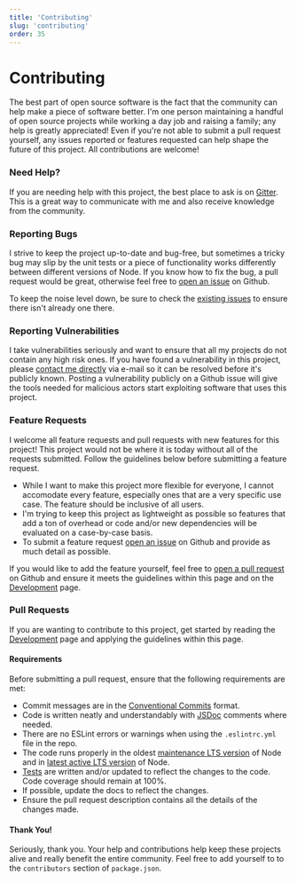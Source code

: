 ```yaml
---
title: 'Contributing'
slug: 'contributing'
order: 35
---
```


# Contributing
The best part of open source software is the fact that the community can help make a piece of software better. I'm one person maintaining a handful of open source projects while working a day job and raising a family; any help is greatly appreciated! Even if you're not able to submit a pull request yourself, any issues reported or features requested can help shape the future of this project. All contributions are welcome!

### Need Help?
If you are needing help with this project, the best place to ask is on [Gitter](https://gitter.im/KyleRoss/node-lambda-log). This is a great way to communicate with me and also receive knowledge from the community.

### Reporting Bugs
I strive to keep the project up-to-date and bug-free, but sometimes a tricky bug may slip by the unit tests or a piece of functionality works differently between different versions of Node. If you know how to fix the bug, a pull request would be great, otherwise feel free to [open an issue](https://github.com/KyleRoss/node-lambda-log/issues/new) on Github.

To keep the noise level down, be sure to check the [existing issues](https://github.com/KyleRoss/node-lambda-log/issues) to ensure there isn't already one there.

### Reporting Vulnerabilities
I take vulnerabilities seriously and want to ensure that all my projects do not contain any high risk ones. If you have found a vulnerability in this project, please [contact me directly](https://kyleross.me/contact) via e-mail so it can be resolved before it's publicly known. Posting a vulnerability publicly on a Github issue will give the tools needed for malicious actors start exploiting software that uses this project.

### Feature Requests
I welcome all feature requests and pull requests with new features for this project! This project would not be where it is today without all of the requests submitted. Follow the guidelines below before submitting a feature request.

- While I want to make this project more flexible for everyone, I cannot accomodate every feature, especially ones that are a very specific use case. The feature should be inclusive of all users.
- I'm trying to keep this project as lightweight as possible so features that add a ton of overhead or code and/or new dependencies will be evaluated on a case-by-case basis.
- To submit a feature request [open an issue](https://github.com/KyleRoss/node-lambda-log/issues/new) on Github and provide as much detail as possible.

If you would like to add the feature yourself, feel free to [open a pull request](https://github.com/KyleRoss/node-lambda-log/pulls) on Github and ensure it meets the guidelines within this page and on the [Development](/docs/development) page.

### Pull Requests
If you are wanting to contribute to this project, get started by reading the [Development](/docs/development) page and applying the guidelines within this page.

#### Requirements
Before submitting a pull request, ensure that the following requirements are met:

- Commit messages are in the [Conventional Commits](https://www.conventionalcommits.org/en/v1.0.0/) format.
- Code is written neatly and understandably with [JSDoc](https://jsdoc.app/) comments where needed.
- There are no ESLint errors or warnings when using the `.eslintrc.yml` file in the repo.
- The code runs properly in the oldest [maintenance LTS version](https://nodejs.org/en/about/releases/) of Node and in [latest active LTS version](https://nodejs.org/en/about/releases/) of Node.
- [Tests](/docs/development#tests) are written and/or updated to reflect the changes to the code. Code coverage should remain at 100%.
- If possible, update the docs to reflect the changes.
- Ensure the pull request description contains all the details of the changes made.

#### Thank You!
Seriously, thank you. Your help and contributions help keep these projects alive and really benefit the entire community. Feel free to add yourself to to the `contributors` section of `package.json`.
